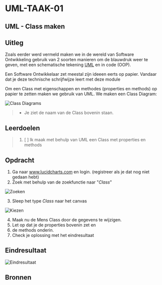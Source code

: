 # UML-TAAK-01

## UML - Class maken

## Uitleg

Zoals eerder werd vermeld maken we in de wereld van Software Ontwikkeling gebruik van 2 soorten manieren om de blauwdruk weer te geven, met een schematische tekening [UML](https://nl.wikipedia.org/wiki/Unified_Modeling_Language) en in code (OOP).

Een Software Ontwikkelaar zet meestal zijn ideeen eerts op papier. Vandaar dat je deze technische schrijfwijze leert met deze module

Om een Class met eigenschappen en methodes (properties en methods) op papier te zetten maken we gebruik van UML. We maken een Class Diagram:

![Class Diagrams](/ONTWERPEN-2/2_UML/taak01/images/eenclass.png)

> - Je ziet de naam van de Class bovenin staan. 

## Leerdoelen

> 1. [ ] Ik maak met behulp van UML een Class met properties en methods

## Opdracht

1. Ga naar www.lucidcharts.com en login. (registreer als je dat nog niet gedaan hebt)
2. Zoek met behulp van de zoekfunctie naar "_Class_"

![Zoeken](/ONTWERPEN-2/2_UML/taak01/images/zoeken.png)

3. Sleep het type _Class_ naar het canvas

![Kiezen](/ONTWERPEN-2/2_UML/taak01/images/keuze.png)

4. Maak nu de Mens Class door de gegevens te wijzigen.
5. Let op dat je de properties bovenin zet en
6. de methods onderin.
7. Check je oplossing met het eindresultaat

## Eindresultaat

![Eindresultaat](/ONTWERPEN-2/2_UML/taak01/images/eindresultaat.png)

## Bronnen
